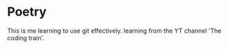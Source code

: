 # Poetry
This is me learning to use git effectively.
learning from the YT channel 'The coding train'. 
